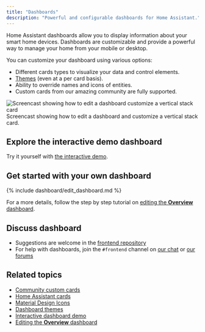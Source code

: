 ```yaml
---
title: "Dashboards"
description: "Powerful and configurable dashboards for Home Assistant."
---
```


Home Assistant dashboards allow you to display information about your smart home devices. Dashboards are customizable and provide a powerful way to manage your home from your mobile or desktop.

You can customize your dashboard using various options:

- Different cards types to visualize your data and control elements.
- [Themes](/integrations/frontend/#defining-themes) (even at a per card basis).
- Ability to override names and icons of entities.
- Custom cards from our amazing community are fully supported.

<p class='img'>
<img src='/images/dashboards/edit-dashboard.webp' alt='Screencast showing how to edit a dashboard customize a vertical stack card'>
Screencast showing how to edit a dashboard and customize a vertical stack card.
</p>

## Explore the interactive demo dashboard

Try it yourself with [the interactive demo](https://demo.home-assistant.io).

## Get started with your own dashboard

{% include dashboard/edit_dashboard.md %}

For a more details, follow the step by step tutorial on [editing the **Overview** dashboard](/getting-started/onboarding_dashboard/).

## Discuss dashboard

- Suggestions are welcome in the [frontend repository](https://github.com/home-assistant/frontend/)
- For help with dashboards, join the `#frontend` channel on [our chat](/join-chat/) or [our forums](https://community.home-assistant.io/c/projects/frontend)

## Related topics

- [Community custom cards](https://github.com/custom-cards)
- [Home Assistant cards](https://home-assistant-cards.bessarabov.com/)
- [Material Design Icons](https://pictogrammers.com/library/mdi/)
- [Dashboard themes](/integrations/frontend/#defining-themes)
- [Interactive dashboard demo](https://demo.home-assistant.io)
- [Editing the **Overview** dashboard](/getting-started/onboarding_dashboard/)
